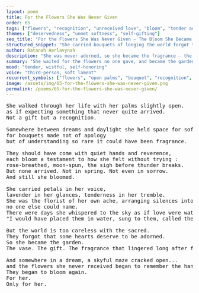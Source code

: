 ```yaml
---
layout: poem
title: For the Flowers She Was Never Given
order: 65
tags: ["flowers", "recognition", "unreceived love", "bloom", "tender ache"]
themes: ["deservedness", "unmet softness", "self-gifting"]
seo_title: "For the Flowers She Was Never Given - The Bloom She Became When the World Forgot to Offer"
structured_snippet: "She carried bouquets of longing the world forgot to place in her hands."
author: Ratanah Aerlavynah
description: "She was never adorned, so she became the fragrance - the one they forgot to give, yet forever hers."
summary: "She waited for the flowers no one gave, and became the garden instead."
mood: "tender, wistful, self-honoring"
voice: "third-person, soft lament"
recurrent_symbols: ["flowers", "open palms", "bouquet", "recognition", "fragrance"]
image: /assets/img/65-for-the-flowers-she-was-never-given.png
permalink: /poems/65-for-the-flowers-she-was-never-given/
---
```


<pre>
She walked through her life with her palms slightly open. 
as if expecting something that never quite arrived. 
Not a gift but a recognition.

Somewhere between dreams and daylight she held space for soft stems and velvet promises...
for bouquets made not of apology 
but of understanding so rare it could have been fragrance.

They should have come with quiet hands and reverence, 
each bloom a testament to how she felt without trying : 
rose-breathed, moon-spun, the sigh before thunder breaks.
But none arrived. Not in spring. Not even in sorrow. 
And still she bloomed.

She carried petals in her voice, 
lavender in her glances, tenderness in her tremble.
She was the florist of her own ache, arranging silences into poems,
no one else could name.
There were days she whispered to the sky as if love were watching : 
"I would have placed them in water, sung to them, called them mine…"

But the world is too careless with the sacred. 
They forgot that some hearts deserve to be adorned.
So she became the garden. 
The vase. The gift. The fragrance that lingered long after footsteps left.

And somewhere in a dream, a skyful maze cracked open...
and the flowers she never received began to remember the hands they were meant for.
They began to bloom again. 
For her. 
Only for her.
</pre>
